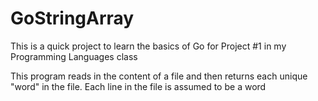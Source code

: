 # GoStringArray

This is a quick project to learn the basics of Go for Project #1 in my Programming Languages class

This program reads in the content of a file and then returns each unique "word" in the file. Each line in the file is assumed to be a word
